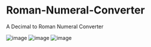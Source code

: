 # Roman-Numeral-Converter
A Decimal to Roman Numeral Converter


![image](https://github.com/user-attachments/assets/b0963101-293f-4305-a1a2-5c6c90b0670b)
![image](https://github.com/user-attachments/assets/34ae71bd-9349-4e12-a151-1e001a3afda6)
![image](https://github.com/user-attachments/assets/28348285-fc81-4a8a-ae6c-8fddf5d24866)

